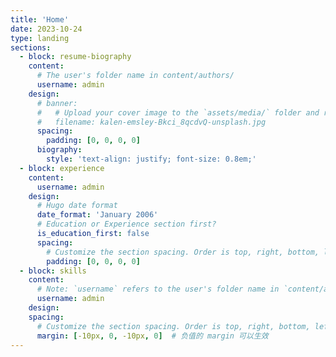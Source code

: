 ```yaml
---
title: 'Home'
date: 2023-10-24
type: landing
sections:
  - block: resume-biography
    content:
      # The user's folder name in content/authors/
      username: admin
    design:
      # banner:
      #   # Upload your cover image to the `assets/media/` folder and reference it here
      #   filename: kalen-emsley-Bkci_8qcdvQ-unsplash.jpg
      spacing:
        padding: [0, 0, 0, 0]
      biography:
        style: 'text-align: justify; font-size: 0.8em;'
  - block: experience
    content:
      username: admin
    design:
      # Hugo date format
      date_format: 'January 2006'
      # Education or Experience section first?
      is_education_first: false
      spacing:
        # Customize the section spacing. Order is top, right, bottom, left.
        padding: [0, 0, 0, 0]
  - block: skills
    content:
      # Note: `username` refers to the user's folder name in `content/authors/`
      username: admin
    design:
    spacing:
      # Customize the section spacing. Order is top, right, bottom, left.
      margin: [-10px, 0, -10px, 0]  # 负值的 margin 可以生效
---
```



